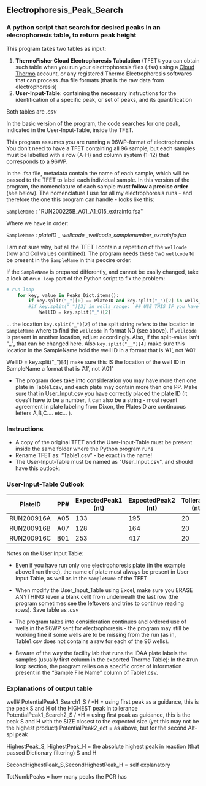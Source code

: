 ## Electrophoresis_Peak_Search
### A python script that search for desired peaks in an elecrophoresis table, to return peak height 

This program takes two tables as input:
1. **ThermoFisher Cloud Electrophoresis Tabulation** (TFET): you can obtain such table when you run your electrophoresis files (.fsa) using a [Cloud Thermo](https://www.thermofisher.com/order/catalog/product/A26811?SID=srch-srp-A26811#/A26811?SID=srch-srp-A26811) account, or any registered Thermo Electrophoresis softwares that can process .fsa file formats (that is the raw data from electrophoresis)
2. **User-Input-Table**: containing the necessary instructions for the identification of a specific peak, or set of peaks, and its quantification

Both tables are *.csv*

In the basic version of the program, the code searches for one peak, indicated in the User-Input-Table, inside the TFET. 

This program assumes you are running a 96WP-format of electrophoresis. You don't need to have a TFET containing all 96 sample, 
but each samples must be labelled with a row (A-H) and column system (1-12) that corresponds to a 96WP.

In the .fsa file, metadata contain the name of each sample, which will be passed to the TFET to label each individual sample. In this  version of the program, the nomenclature of each sample **must follow a precise order** (see below). The nomenclature I use for all my electrophoresis runs - and therefore the one this program can handle - looks like this:

```SampleName``` : "RUN200225B_A01_A1_015_extrainfo.fsa"

Where we have in order:

```SampleName``` :  *plateID _ wellcode _wellcode_samplenumber_extrainfo.fsa*

I am not sure why, but all the TFET I  contain a repetition of the ```wellcode``` (row and Col values combined). The program needs these two ```wellcode``` to be present in the ```SampleName``` in this peocire order.

If the ```SampleName``` is prepared differently, and cannot be easily changed, take a look at ```#run loop``` part of the Python script to fix the problem: 

```python
# run loop
	for key, value in Peaks_Dict.items():
		if key.split("_")[0] == PlateID and key.split("_")[2] in wells_range:  ## CAREFUL HERE check SampleNames format!!
		#if key.split("_")[3] in wells_range:  ## USE THIS IF you have only one plate
			WellID = key.split("_")[2]
```

... the location ```key.split("_")[2]``` of the split string refers to the location in ```SampleName``` where to find the ```wellcode``` in format ND (see above). If ```wellcode``` is present in another location, adjust accordingly. Also, if the split-value isn't "_", that can be changed here. Also ```key.split("__")[4]``` make sure this location in the SampleName hold the well ID in a format that is ‘A1’, not ‘A01’

WellID = key.split("_")[4]
make sure this IS the location of the well ID in SampleName a format that is ‘A1’, not ‘A01’

- The program does take into consideration you may have more then one plate in Table1.csv, and each plate may contain more then one PP. Make sure that in User_Input.csv you have correctly placed the plate ID (it does’t have to be a number, it can also be a string - most recent agreement in plate labeling from Dixon, the PlatesID are continuous letters A,B,C…. etc… ).

### Instructions

- A copy of the original TFET and the User-Input-Table must be present inside the same folder where the Python program runs
- Rename TFET as: “Table1.csv” - be exact in the name!
- The User-Input-Table must be named as "User_Input.csv", and should have this outlook:

### User-Input-Table Outlook

| PlateID    | PP#  | ExpectedPeak1 (nt) | ExpectedPeak2 (nt) | Tollerance (nt) | Gene  | FirstWell | LastWell |
| ---------- | ---- | ------------------ | ------------------ | --------------- | ----- | --------- | -------- |
| RUN200916A | A05  | 133                | 195                | 20              | Haus7 | A1        | H12      |
| RUN200916B | A07  | 128                | 164                | 20              | Ggta1 | A1        | H12      |
| RUN200916C | B01  | 253                | 417                | 20              | Tyk2  | A1        | H12      |

Notes on the User Input Table:

- Even if you have run only one electrophoresis plate (in the example above I run three), the name of plate must always be present in User Input Table, as well as in the ```SampleName``` of the TFET

- When modify the User_Input_Table using Excel, make sure you ERASE ANYTHING (even a blank cell) from underneath the last row (the program sometimes see the leftovers and tries to continue reading rows). Save table as *.csv*
- The program takes into consideration continues and ordered use of wells in the 96WP sent for electrophoresis - the program may still be working fine if some wells are to be missing from the run (as in, Table1.csv does not contains a raw for each of the 96 wells). 
- Beware of the way the facility lab that runs the IDAA plate labels the samples (usually first column in the exported Thermo Table): In the #run loop section, the program relies on a specific order of information present in the “Sample File Name” column of Table1.csv.



### Explanations of output table

well#
PotentialPeak1_Search1_S / *H = using first peak as a guidance, this is the peak S and H of the HIGHEST peak in tollerance
PotentialPeak1_Search2_S / *H = using first peak as guidance, this is the peak S and H with the SIZE closest to the expected size (yet this may not be the highest product)
PotentialPeak2_ect = as above, but for the second Alt-spl peak

HighestPeak_S, HighestPeak_H = the absolute highest peak in reaction (that passed Dictionary filtering) S and H

SecondHighestPeak_S,SecondHighestPeak_H = self explanatory

TotNumbPeaks = how many peaks the PCR has



















